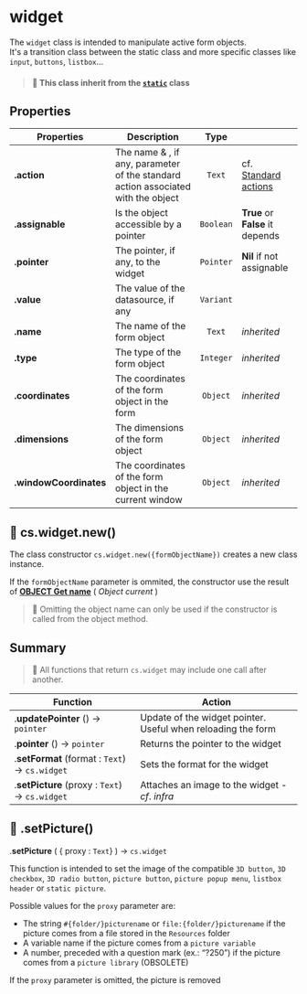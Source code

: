 # widget

The `widget` class is intended to manipulate active form objects.  
It's a transition class between the static class and more specific classes like `input`, `buttons`, `listbox`…

> #### 📌 This class inherit from the [`static`](static.md) class

## Properties

|Properties|Description|Type||
|----------|-----------|:--:|-------|
|**.action** | The name & , if any, parameter of the standard action associated with the object | `Text` | cf. [Standard actions](https://doc.4d.com/4Dv18R6/4D/18-R6/Standard-actions.300-5217689.en.html)|
|**.assignable** | Is the object accessible by a pointer | `Boolean` | **True** or **False** it depends |
|**.pointer** | The pointer, if any, to the widget | `Pointer` | **Nil** if not assignable |
|**.value** | The value of the datasource, if any | `Variant` |  |
|**.name** | The name of the form object| `Text` | *inherited* |
|**.type** | The type of the form object| `Integer` | *inherited* |
|**.coordinates** | The coordinates of the form object in the form| `Object` | *inherited* |
|**.dimensions** | The dimensions of the form object| `Object` | *inherited* |
|**.windowCoordinates** | The coordinates of the form object in the current window|`Object` | *inherited* |

## 🔸 cs.widget.new()

The class constructor `cs.widget.new({formObjectName})` creates a new class instance.

If the `formObjectName` parameter is ommited, the constructor use the result of **[OBJECT Get name](https://doc.4d.com/4Dv18R6/4D/18-R6/OBJECT-Get-name.301-5198296.en.html)** ( _Object current_ )
> 📌 Omitting the object name can only be used if the constructor is called from the object method.

## Summary

> 📌 All functions that return `cs.widget` may include one call after another. 

| Function | Action |
| -------- | ------ |  
|.**updatePointer** ()  → `pointer` | Update of the widget pointer. Useful when reloading the form |
|.**pointer** ()  → `pointer` | Returns the pointer to the widget |
|.**setFormat** (format : `Text`)  → `cs.widget` | Sets the format for the widget |
|.**setPicture** (proxy : `Text`)  → `cs.widget` | Attaches an image to the widget - *cf*. *infra* |
## 🔹 .setPicture()
.**setPicture** ( { proxy : `Text`} )  → `cs.widget`

This function is intended to set the image of the compatible `3D button`, `3D checkbox`, `3D radio button`, `picture button`, `picture popup menu`, `listbox header` or `static picture`.

Possible values for the `proxy` parameter are:
* The string `#{folder/}picturename` or `file:{folder/}picturename` if the picture comes from a file stored in the `Resources` folder
* A variable name if the picture comes from a `picture variable`
* A number, preceded with a question mark (ex.: “?250”) if the picture comes from a `picture library` (OBSOLETE)If the `proxy` parameter is omitted, the picture is removed
